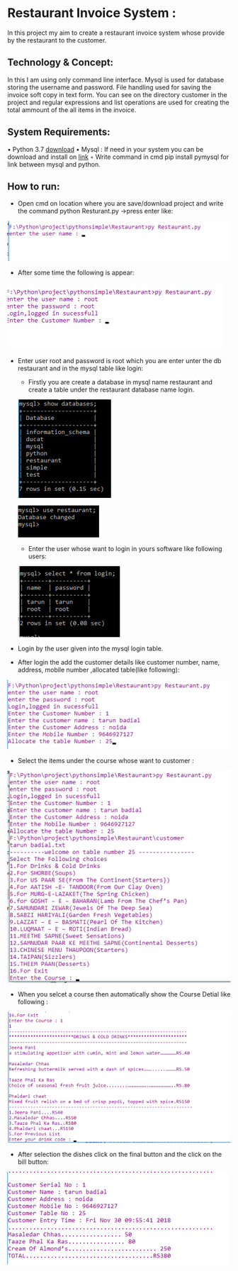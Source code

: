 # Restaurant Invoice System :
In this project my aim to create a restaurant invoice system whose provide by the restaurant to the customer.

## Technology & Concept:
In this I am using only command line interface. Mysql is used for database storing the username and password. File handling used for saving the invoice soft copy in text form. You can see on the directory customer in the project and regular expressions and list operations are used for creating the total ammount of the all items in the invoice. 

## System Requirements:
• Python 3.7 [download](https://www.python.org/downloads/)
• Mysql : If need in your system you can be download and install on [link](https://www.mysql.com/downloads/)
    ◦ Write command in cmd  pip install pymysql for link between mysql and python.

## How to run:
* Open cmd on location where you are save/download project and write the command python Resturant.py ->press enter like:

![cmd](/images/cmd.png)

* After some time the following is appear:

![open file in cmd](/images/login.png)

* Enter user root and password is root which you are enter unter the db restaurant and  in the mysql table like login:
    * Firstly you are create a database in mysql name restaurant and create a table under the restaurant database name login. 
    
    ![first screen](/images/database1.png)

    ![change database](/images/changedatabase.png)
    
    * Enter the user whose want to login in yours software like following users:        

    ![table data show](/images/tablesdatashow.png)

* Login by the user given into the mysql login table.

* After login the add the customer details like customer number, name, address, mobile number ,allocated table(like following):

![Add Customer](/images/customer.png)

* Select the items under the course whose want to customer :

![Course item select](/images/courseselect.png)

* When you selcet a course then automatically show the Course Detial like following :

![Course item select](/images/showpricelistcourse.png)

* After selection the dishes click on the final button and the click on the bill button:

![Final Bill](/images/finalbill.png)
